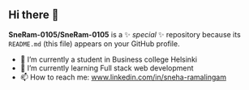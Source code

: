 ## Hi there 👋


**SneRam-0105/SneRam-0105** is a ✨ _special_ ✨ repository because its `README.md` (this file) appears on your GitHub profile.



- 🔭 I’m currently a student in Business college Helsinki
- 🌱 I’m currently learning Full stack web development
- 📫 How to reach me: www.linkedin.com/in/sneha-ramalingam



